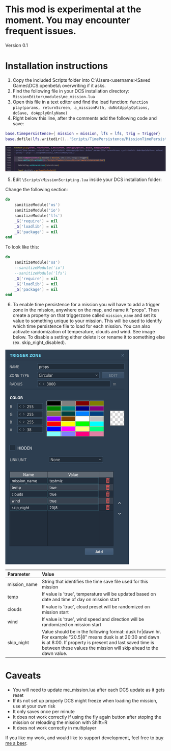 # This mod is experimental at the moment. You may encounter frequent issues.

Version 0.1

# Installation instructions

1. Copy the included Scripts folder into C:\Users\<username>\Saved Games\DCS.openbeta\ overwriting if it asks.
2. Find the following file in your DCS installation directory: ``MissionEditor\modules\me_mission.lua``
3. Open this file in a text editor and find the load function: ``function play(params, returnScreen, a_missionPath, doNotApplyOptions, doSave, doApplyOnlyName)``
4. Right below this line, after the comments add the following code and save:
```lua
base.timepersistence={ mission = mission, lfs = lfs, trig = Trigger}
base.dofile(lfs.writedir()..'Scripts/TimePersistence/MissionTimePersistenceLoad.lua')
```

![me_mission.lua example](/me_mission.png)

5. Edit `\Scripts\MissionScripting.lua` inside your DCS installation folder:
   
  Change the following section:
  ```lua
  do
      sanitizeModule('os')
      sanitizeModule('io')
      sanitizeModule('lfs')
      _G['require'] = nil
      _G['loadlib'] = nil
      _G['package'] = nil
  end
  ```
  To look like this:
  ```lua
  do
      sanitizeModule('os')
      --sanitizeModule('io')
      --sanitizeModule('lfs')
      _G['require'] = nil
      _G['loadlib'] = nil
      _G['package'] = nil
  end
  ```
   
6. To enable time persistence for a mission you will have to add a trigger zone in the mission, anywhere on the map, and name it "props". Then create a property on that triggerzone called ``mission_name`` and set its value to something unique to your mission. This will be used to identify which time persistence file to load for each mission. You can also activate randomization of temperature, clouds and wind. See image below. To disable a setting either delete it or rename it to something else (ex. skip_night_disabled).

![Trigger zone example](/triggerzone.png)


|Parameter|Value|
|:---|:---|
|mission_name|String that identifies the time save file used for this mission|
|temp|If value is 'true', temperature will be updated based on date and time of day on mission start|
|clouds|If value is 'true', cloud preset will be randomized on mission start|
|wind| If value is 'true', wind speed and direction will be randomized on mission start|
|skip_night| Value should be in the following format: dusk hr\|dawn hr. For example "20.5\|8" means dusk is at 20:30 and dawn is at 8:00. If property is present and last saved time is between these values the mission will skip ahead to the dawn value. |

# Caveats

- You will need to update me_mission.lua after each DCS update as it gets reset
- If its not set up properly DCS might freeze when loading the mission, use at your own risk
- It only saves once per minute
- It does not work correctly if using the fly again button after stoping the mission or reloading the mission with Shift+R
- It does not work correctly in multiplayer

If you like my work, and would like to support development, feel free to [buy me a beer](https://www.buymeacoffee.com/dzsek).
